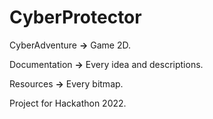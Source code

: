 # CyberProtector

CyberAdventure **->** Game 2D.

Documentation **->** Every idea and descriptions.

Resources **->** Every bitmap.

Project for Hackathon 2022.
